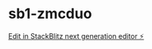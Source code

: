 # sb1-zmcduo

[Edit in StackBlitz next generation editor ⚡️](https://stackblitz.com/~/github.com/Venu-sathelli/sb1-zmcduo)